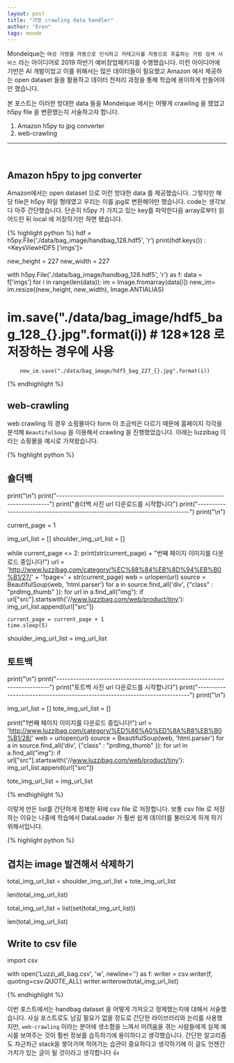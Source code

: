 ```yaml
---
layout: post
title: "가방 crawling data handler"
author: "Eren"
tags: monde
---
```


Mondeique는 `여성 가방을 자동으로 인식하고 카테고리를 자동으로 추출하는 가방 검색 서비스` 라는 아이디어로 2019 하반기 예비창업패키지를 수행했습니다. 이런 아이디어에 기반은 AI 개발이었고 이를 위해서는 많은 데이터들이 필요했고 Amazon 에서 제공하는 open dataset 들을 활용하고 데이터 전처리 과정을 통해 학습에 용이하게 만들어야만 했습니다.
<br>

본 포스트는 이러한 방대한 data 들을 Mondeique 에서는 어떻게 crawling 을 했었고 h5py file 을 변환했는지 서술하고자 합니다.
<br>
1. Amazon h5py to jpg converter
2. web-crawling
 
<hr>
<br>
 
## Amazon h5py to jpg converter

Amazon에서는 open dataset 으로 이런 방대한 data 를 제공했습니다. 그렇지만 해당 file은 h5py 파일 형태였고 우리는 이를 jpg로 변환해야만 했습니다. code는 생각보다 아주 간단했습니다. 단순히 h5py 가 가지고 있는 key를 파악한다음 array로부터 읽어드린 뒤 local 에 저장하기만 하면 됐습니다.

{% highlight python %}
hdf = h5py.File('./data/bag_image/handbag_128.hdf5', 'r')
print(hdf.keys()) : <KeysViewHDF5 ['imgs']>

new_height = 227
new_width = 227

with h5py.File('./data/bag_image/handbag_128.hdf5', 'r') as f:
    data = f['imgs']
    for i in range(len(data)):
        im = Image.fromarray(data[i])
        new_im= im.resize((new_height, new_width), Image.ANTIALIAS)
#         im.save("./data/bag_image/hdf5_bag_128_{}.jpg".format(i)) # 128*128 로 저장하는 경우에 사용
        new_im.save("./data/bag_image/hdf5_bag_227_{}.jpg".format(i))
{% endhighlight %}

## web-crawling 

web crawling 의 경우 쇼핑몰마다 form 이 조금씩은 다르기 때문에 홈페이지 각각을 분석해 `BeautifulSoup` 을 이용해서 crawling 을 진행했었습니다. 아래는 luzzibag 이라는 쇼핑몰을 예시로 가져왔습니다.

{% highlight python %}
## 숄더백

print("\n")
print("---------------------------------------------------------------------------")
print("숄더백 사진 url 다운로드를 시작합니다")
print("---------------------------------------------------------------------------")
print("\n")

current_page = 1

img_url_list = []
shoulder_img_url_list = []
            
while current_page <= 2:
    print(str(current_page) + "번째 페이지 이미지를 다운로드 중입니다!")
    url = 'http://www.luzzibag.com/category/%EC%88%84%EB%8D%94%EB%B0%B1/27/' + '?page=' + str(current_page)
    web = urlopen(url)
    source = BeautifulSoup(web, 'html.parser')
    for a in source.find_all('div', {"class" : "prdImg_thumb" }):
        for url in a.find_all("img"):
            if url["src"].startswith('//www.luzzibag.com/web/product/tiny'):
                img_url_list.append(url["src"])
                
    current_page = current_page + 1 
    time.sleep(5)

shoulder_img_url_list = img_url_list
                

## 토트백

print("\n")
print("---------------------------------------------------------------------------")
print("토트백 사진 url 다운로드를 시작합니다")
print("---------------------------------------------------------------------------")
print("\n")

img_url_list = []
tote_img_url_list = []
            
print("1번째 페이지 이미지를 다운로드 중입니다!")
url = 'http://www.luzzibag.com/category/%ED%86%A0%ED%8A%B8%EB%B0%B1/28/'
web = urlopen(url)
source = BeautifulSoup(web, 'html.parser')
for a in source.find_all('div', {"class" : "prdImg_thumb" }):
    for url in a.find_all("img"):
        if url["src"].startswith('//www.luzzibag.com/web/product/tiny'):
            img_url_list.append(url["src"])
            
tote_img_url_list = img_url_list 

{% endhighlight %}

이렇게 만든 list를 간단하게 정제한 뒤에 csv file 로 저장합니다. 보통 csv file 로 저장하는 이유는 나중에 학습에서 DataLoader 가 훨씬 쉽게 데이터를 불러오게 하게 하기 위해서입니다.

{% highlight python %}
## 겹치는 image 발견해서 삭제하기 

total_img_url_list = shoulder_img_url_list + tote_img_url_list 

len(total_img_url_list)

total_img_url_list = list(set(total_img_url_list))

len(total_img_url_list)

## Write to csv file 

import csv

with open('Luzzi_all_bag.csv', 'w', newline='') as f:
    writer = csv.writer(f, quoting=csv.QUOTE_ALL)
    writer.writerow(total_img_url_list)
    
{% endhighlight %}

이번 포스트에서는 handbag dataset 을 어떻게 가져오고 정제했는지에 대해서 서술했습니다. 사실 포스트로도 남길 필요가 없을 정도로 간단한 라이브러리와 논리를 사용했지만, `web-crawling` 이라는 분야에 생소함을 느껴서 어려움을 겪는 사람들에게 실제 예시를 보여주는 것이 훨씬 정보를 습득하기에 용이하다고 생각했습니다. 간단한 알고리즘도 차근차근 stack을 쌓아가며 적어가는 습관이 중요하다고 생각하기에 이 글도 언젠간 가치가 있는 글이 될 것이라고 생각합니다 👍 







